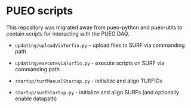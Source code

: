 # PUEO scripts

This repository was migrated away from pueo-python and pueo-utils to contain
scripts for interacting with the PUEO DAQ.

* ``updating/uploadViaTurfio.py`` - upload files to SURF via commanding path
* ``updating/executeViaTurfio.py`` - execute scripts on SURF via commanding path

* ``startup/turfManualStartup.py`` - initialize and align TURFIOs
* ``startup/surfStartup.py`` - initialize and align SURFs (and optionally enable datapath)
